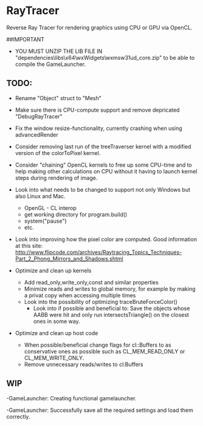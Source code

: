 # RayTracer
Reverse Ray Tracer for rendering graphics using CPU or GPU via OpenCL.


##IMPORTANT

- YOU MUST UNZIP THE LIB FILE IN "dependencies\libs\x64\wxWidgets\wxmsw31ud_core.zip" to be able to compile the GameLauncher.

## TODO:
- Rename "Object" struct to "Mesh"

- Make sure there is CPU-compute support and remove depricated "DebugRayTracer"

- Fix the window resize-functionality, currently crashing when using advancedRender

- Consider removing last run of the treeTraverser kernel with a modified version of the colorToPixel kernel.

- Consider "chaining" OpenCL kernels to free up some CPU-time and to help making other calculations on CPU without it having to launch kernel steps during rendering of image.

- Look into what needs to be changed to support not only Windows but also Linux and Mac.
  - OpenGL - CL interop
  - get working directory for program.build()
  - system("pause")
  - etc.
  
- Look into improving how the pixel color are computed. Good information at this site: http://www.flipcode.com/archives/Raytracing_Topics_Techniques-Part_2_Phong_Mirrors_and_Shadows.shtml

- Optimize and clean up kernels
  - Add read_only,write_only,const and similar properties
  - Minimize reads and writes to global memory, for example by making a privat copy when accessing multiple times
  - Look into the possibility of optimizing traceBruteForceColor()
    - Look into if possible and beneficial to: Save the objects whose AABB were hit and only run intersectsTriangle() on the closest ones in some way.

- Optimize and clean up host code
  - When possible/beneficial change flags for cl::Buffers to as conservative ones as possible such as CL_MEM_READ_ONLY or CL_MEM_WRITE_ONLY.
  - Remove unnecessary reads/writes to cl:Buffers

  

## WIP

-GameLauncher: Creating functional gamelauncher.

-GameLauncher: Successfully save all the required settings and load them correctly.